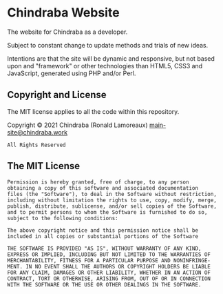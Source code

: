 # Chindraba Website

The website for Chindraba as a developer.

Subject to constant change to update methods and trials of new ideas.

Intentions are that the site will be dynamic and responsive, but not based upon
and "framework" or other technologies than HTML5, CSS3 and JavaScript, generated
using PHP and/or Perl.

## Copyright and License

The MIT license applies to all the code within this repository.

Copyright © 2021 Chindraba (Ronald Lamoreaux) <main-site@chindraba.work>

    All Rights Reserved

## The MIT License

    Permission is hereby granted, free of charge, to any person
    obtaining a copy of this software and associated documentation
    files (the "Software"), to deal in the Software without restriction,
    including without limitation the rights to use, copy, modify, merge,
    publish, distribute, sublicense, and/or sell copies of the Software,
    and to permit persons to whom the Software is furnished to do so,
    subject to the following conditions:

    The above copyright notice and this permission notice shall be
    included in all copies or substantial portions of the Software

    THE SOFTWARE IS PROVIDED "AS IS", WITHOUT WARRANTY OF ANY KIND,
    EXPRESS OR IMPLIED, INCLUDING BUT NOT LIMITED TO THE WARRANTIES OF
    MERCHANTABILITY, FITNESS FOR A PARTICULAR PURPOSE AND NONINFRINGE-
    MENT. IN NO EVENT SHALL THE AUTHORS OR COPYRIGHT HOLDERS BE LIABLE
    FOR ANY CLAIM, DAMAGES OR OTHER LIABILITY, WHETHER IN AN ACTION OF
    CONTRACT, TORT OR OTHERWISE, ARISING FROM, OUT OF OR IN CONNECTION
    WITH THE SOFTWARE OR THE USE OR OTHER DEALINGS IN THE SOFTWARE.

